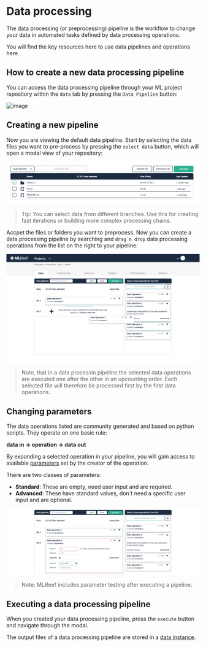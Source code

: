 Data processing
====================

The data processing (or preprocessing) pipeline is the workflow to change your data in automated tasks defined by data processing operations. 

You will find the key resources here to use data pipelines and operations here. 


How to create a new data processing pipeline
--------------------

You can access the data processing pipeline through your ML project repository within the `data` tab by pressing the `Data Pipeline` button: 

![image](\Data_Rep_Overview_A.png)

## Creating a new pipeline

Now you are viewing the default data pipeline. Start by selecting the data files you want to pre-process by pressing the `select data` button, which will open a modal view of your repository: 

![image](Select_Data_PPL.png)

> Tip: You can select data from different branches. Use this for creating fast iterations or building more complex processing chains. 

Accpet the files or folders you want to preprocess. Now you can create a data processing pipeline by searching and `drag´n drop` data processing operations from the list on the right to your pipeline: 

![image](Data_Proc_Pipeline_A.png)

> Note, that in a data processin pipeline the selected data operations are executed one after the other in an upcounting order. Each selected file will therefore be processed first by the first data operations.

## Changing parameters

The data operations listed are community generated and based on python scripts. They operate on one basic rule: 

**data in -> operation -> data out**

By expanding a selected operation in your pipeline, you will gain access to available [parameters](parameters.md) set by the creator of the operation.

There are two classes of parameters: 

* **Standard**: These are empty, need user input and are required.
* **Advanced**: These have standard values, don´t need a specific user input and are optional.

![image](Data_Proc_Pipeline_B.png)

> Note: MLReef includes parameter testing after executing a pipeline.

## Executing a data processing pipeline

When you created your data processing pipeline, press the `execute` button and navigate through the modal. 

The output files of a data processing pipeline are stored in a [data instance](../data_instance.md). 

